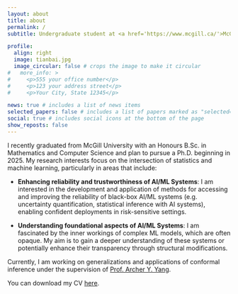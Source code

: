 ```yaml
---
layout: about
title: about
permalink: /
subtitle: Undergraduate student at <a href='https://www.mcgill.ca/'>McGill University</a>

profile:
  align: right
  image: tianbai.jpg
  image_circular: false # crops the image to make it circular
#   more_info: >
#     <p>555 your office number</p>
#     <p>123 your address street</p>
#     <p>Your City, State 12345</p>

news: true # includes a list of news items
selected_papers: false # includes a list of papers marked as "selected={true}"
social: true # includes social icons at the bottom of the page
show_reposts: false
---
```


I recently graduated from McGill University with an Honours B.Sc. in Mathematics and Computer Science and plan to pursue a Ph.D. beginning in 2025. My research interests focus on the intersection of statistics and machine learning, particularly in areas that include:

- **Enhancing reliability and trustworthiness of AI/ML Systems**: I am interested in the development and application of methods for accessing and improving the reliability of black-box AI/ML systems (e.g. uncertainty quantification, statistical inference with AI systems), enabling confident deployments in risk-sensitive settings.

- **Understanding foundational aspects of AI/ML Systems**: I am fascinated by the inner workings of complex ML models, which are often opaque. My aim is to gain a deeper understanding of these systems or potentially enhance their transparency through structural modifications.

Currently, I am working on generalizations and applications of conformal inference under the supervision of [Prof. Archer Y. Yang](https://www.math.mcgill.ca/yyang/).

You can download my CV <a href='/assets/pdf/CV.pdf'>here</a>.

